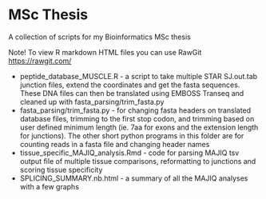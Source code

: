 # MSc Thesis
A collection of scripts for my Bioinformatics MSc thesis

Note! To view R markdown HTML files you can use RawGit https://rawgit.com/

  * peptide_database_MUSCLE.R - a script to take multiple STAR SJ.out.tab junction files, extend the coordinates and get the fasta sequences. These DNA files can then be translated using EMBOSS Transeq and cleaned up with fasta_parsing/trim_fasta.py
  * fasta_parsing/trim_fasta.py - for changing fasta headers on translated database files, trimming to the first stop codon, and trimming based on user defined minimum length (ie. 7aa for exons and the extension length for junctions). The other short python programs in this folder are for counting reads in a fasta file and changing header names
  * tissue_specific_MAJIQ_analysis.Rmd - code for parsing MAJIQ tsv output file of multiple tissue comparisons, reformatting to junctions and scoring tissue specificity
  * SPLICING_SUMMARY.nb.html - a summary of all the MAJIQ analyses with a few graphs
